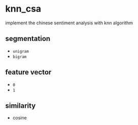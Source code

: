 # knn_csa
implement the chinese sentiment analysis with knn algorithm

## segmentation
- `unigram`
- `bigram`

## feature vector
- `0`
- `1`

## similarity
- cosine
